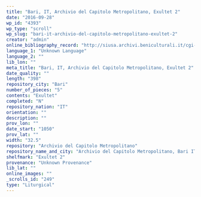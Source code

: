 ```yaml
---
title: "Bari, IT, Archivio del Capitolo Metropolitano, Exultet 2"
date: "2016-09-28"
wp_id: "4393"
wp_type: "scroll"
wp_slug: "bari-it-archivio-del-capitolo-metropolitano-exultet-2"
creator: "admin"
online_bibliography_record: "http://siusa.archivi.beniculturali.it/cgi-bin/pagina.pl?TipoPag=comparc&Chiave=216646"
language_1: "Unknown Language"
language_2: ""
lib_lon: ""
meta_title: "Bari, IT, Archivio del Capitolo Metropolitano, Exultet 2"
date_quality: ""
length: "398"
repository_city: "Bari"
number_of_pieces: "5"
contents: "Exultet"
completed: "N"
repository_nation: "IT"
orientation: ""
description: ""
prov_lon: ""
date_start: "1050"
prov_lat: ""
width: "32.5"
repository: "Archivio del Capitolo Metropolitano"
repository_name_and_city: "Archivio del Capitolo Metropolitano, Bari IT"
shelfmark: "Exultet 2"
provenance: "Unknown Provenance"
lib_lat: ""
online_images: ""
_scrolls_id: "249"
type: "Liturgical"
---
```



